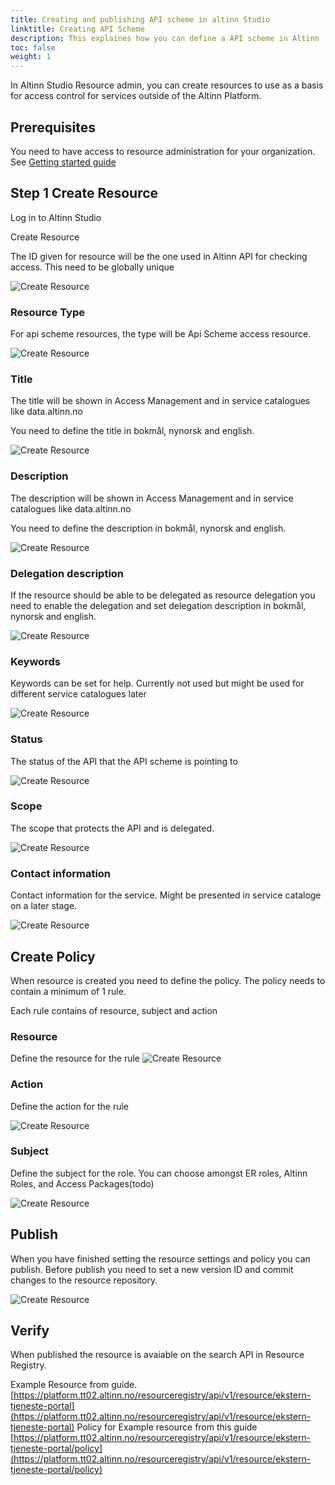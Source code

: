 ```yaml
---
title: Creating and publishing API scheme in altinn Studio
linktitle: Creating API Scheme
description: This explaines how you can define a API scheme in Altinn
toc: false
weight: 1
---
```



In Altinn Studio Resource admin, you can create resources to use as a basis for access control for services outside of the Altinn Platform. 

## Prerequisites

You need to have access to resource administration for your organization. See [Getting started guide](../../getting-started/resource-admin-studio)

## Step 1 Create Resource

Log in to Altinn Studio

Create Resource

The ID given for resource will be the one used in Altinn API for checking access. This need to be globally unique


![Create Resource](create_resource_1.png)


### Resource Type

For api scheme resources, the type will be Api Scheme access resource.


![Create Resource](create_resource_1.png)

### Title

The title will be shown in Access Management and in service catalogues like data.altinn.no

You need to define the title in bokmål, nynorsk and english.

![Create Resource](create_resource_3.png)

### Description

The description  will be shown in Access Management and in service catalogues like data.altinn.no

You need to define the description in bokmål, nynorsk and english.

![Create Resource](create_resource_4.png)


### Delegation description

If the resource should be able to be delegated as resource delegation you need to enable the delegation and set delegation description in bokmål, nynorsk and english.

![Create Resource](create_resource_5.png)

### Keywords

Keywords can be set for help. Currently not used but might be used for different service catalogues later

![Create Resource](create_resource_6.png)

### Status

The status of the API that the API scheme is pointing to

![Create Resource](create_resource_7.png)

### Scope

The scope that protects the API and is delegated.

![Create Resource](create_resource_15.png)

### Contact information

Contact information for the service. Might be presented in service cataloge on a later stage.

![Create Resource](create_resource_10.png)

## Create Policy

When resource is created you need to define the policy.
The policy needs to contain a minimum of 1 rule. 

Each rule contains of resource, subject and action

### Resource

Define the resource for the rule
![Create Resource](create_resource_11.png)


### Action

Define the action for the rule

![Create Resource](create_resource_12.png)

### Subject

Define the subject for the role. You can choose amongst ER roles, Altinn Roles, and Access Packages(todo)

![Create Resource](create_resource_13.png)

## Publish

When you have finished setting the resource settings  and policy you can publish.
Before publish you need to set a new version ID and commit changes to the resource repository. 

![Create Resource](create_resource_14.png)


## Verify

When published the resource is avaiable on the search API in Resource Registry.

Example Resource from guide. [https://platform.tt02.altinn.no/resourceregistry/api/v1/resource/ekstern-tjeneste-portal](https://platform.tt02.altinn.no/resourceregistry/api/v1/resource/ekstern-tjeneste-portal)
Policy for Example resource from this guide [https://platform.tt02.altinn.no/resourceregistry/api/v1/resource/ekstern-tjeneste-portal/policy](https://platform.tt02.altinn.no/resourceregistry/api/v1/resource/ekstern-tjeneste-portal/policy)
